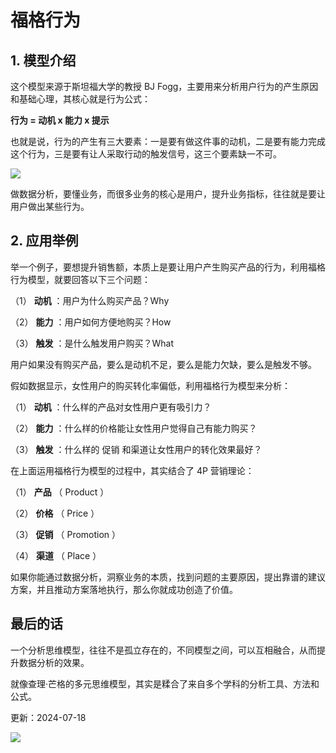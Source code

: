 # 福格行为


## **1. 模型介绍**

这个模型来源于斯坦福大学的教授 BJ Fogg，主要用来分析用户行为的产生原因和基础心理，其核心就是行为公式：

**行为 = 动机 x 能力 x 提示**

也就是说，行为的产生有三大要素：一是要有做这件事的动机，二是要有能力完成这个行为，三是要有让人采取行动的触发信号，这三个要素缺一不可。

![](https://mmbiz.qpic.cn/mmbiz_jpg/giaycic3UNwo27z1DGzvByhg14KrgyUD4cgt1M5SlJibiaflzhiaa3uqus30VrtFxCRTZYGXRsZ5BicFoufppkPXMx4w/640?wx_fmt=jpeg) 

做数据分析，要懂业务，而很多业务的核心是用户，提升业务指标，往往就是要让用户做出某些行为。

## **2. 应用举例**

举一个例子，要想提升销售额，本质上是要让用户产生购买产品的行为，利用福格行为模型，就要回答以下三个问题：

（1） **动机** ：用户为什么购买产品？Why 

（2） **能力** ：用户如何方便地购买？How 

（3） **触发** ：是什么触发用户购买？What 

用户如果没有购买产品，要么是动机不足，要么是能力欠缺，要么是触发不够。

假如数据显示，女性用户的购买转化率偏低，利用福格行为模型来分析：

（1） **动机** ：什么样的产品对女性用户更有吸引力？

（2） **能力** ：什么样的价格能让女性用户觉得自己有能力购买？

（3） **触发** ：什么样的  促销  和渠道让女性用户的转化效果最好？

在上面运用福格行为模型的过程中，其实结合了 4P 营销理论：

（1） **产品** （ Product ）

（2） **价格** （ Price ）

（3） **促销** （ Promotion ）

（4） **渠道** （ Place ）

如果你能通过数据分析，洞察业务的本质，找到问题的主要原因，提出靠谱的建议方案，并且推动方案落地执行，那么你就成功创造了价值。

## **最后的话**

一个分析思维模型，往往不是孤立存在的，不同模型之间，可以互相融合，从而提升数据分析的效果。

就像查理·芒格的多元思维模型，其实是糅合了来自多个学科的分析工具、方法和公式。

更新：2024-07-18

![](https://visitor-badge.laobi.icu/badge?page_id=sjhfx.linji&left_text=PageViews&right_color=%2300589F)